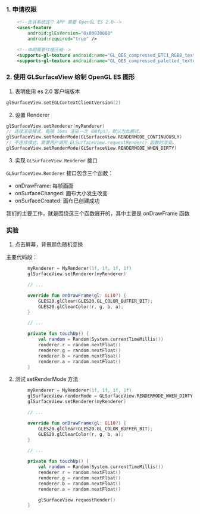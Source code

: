 ### 1. 申请权限

```xml
    <!--告诉系统这个 APP 需要 OpenGL ES 2.0-->
    <uses-feature
        android:glEsVersion="0x00020000"
        android:required="true" />

    <!--申明需要纹理压缩-->
    <supports-gl-texture android:name="GL_OES_compressed_ETC1_RGB8_texture" />
    <supports-gl-texture android:name="GL_OES_compressed_paletted_texture" />
```

### 2. 使用 GLSurfaceView 绘制 OpenGL ES 图形

1. 表明使用 es 2.0 客户端版本

```kotlin
glSurfaceView.setEGLContextClientVersion(2)
```

2. 设置 Renderer

```kotlin
glSurfaceView.setRenderer(myRenderer)
// 连续渲染模式，每隔 16ms 渲染一次（60fps），默认为此模式。
glSurfaceView.setRenderMode(GLSurfaceView.RENDERMODE_CONTINUOUSLY)
// 不连续模式，需要用户调用 GLSurfaceView.requestRender() 函数时渲染。
glSurfaceView.setRenderMode(GLSurfaceView.RENDERMODE_WHEN_DIRTY)
```

3. 实现 `GLSurfaceView.Renderer` 接口

`GLSurfaceView.Renderer` 接口包含三个函数：

- onDrawFrame: 每帧画面
- onSurfaceChanged: 画布大小发生改变
- onSurfaceCreated: 画布已创建成功

我们的主要工作，就是围绕这三个函数展开的，其中主要是 onDrawFrame 函数

### 实验

1. 点击屏幕，背景颜色随机变换

主要代码段：

```kotlin
        myRenderer = MyRenderer(1f, 1f, 1f, 1f)
        glSurfaceView.setRenderer(myRenderer)

        // ...

        override fun onDrawFrame(gl: GL10?) {
            GLES20.glClear(GLES20.GL_COLOR_BUFFER_BIT);
            GLES20.glClearColor(r, g, b, a);
        }

        // ...

        private fun touchUp() {
            val random = Random(System.currentTimeMillis())
            renderer.r = random.nextFloat()
            renderer.g = random.nextFloat()
            renderer.b = random.nextFloat()
            renderer.a = random.nextFloat()
        }
```

2. 测试 setRenderMode 方法

```kotlin
        myRenderer = MyRenderer(1f, 1f, 1f, 1f)
        glSurfaceView.renderMode = GLSurfaceView.RENDERMODE_WHEN_DIRTY
        glSurfaceView.setRenderer(myRenderer)

        // ...

        override fun onDrawFrame(gl: GL10?) {
            GLES20.glClear(GLES20.GL_COLOR_BUFFER_BIT);
            GLES20.glClearColor(r, g, b, a);
        }

        // ...

        private fun touchUp() {
            val random = Random(System.currentTimeMillis())
            renderer.r = random.nextFloat()
            renderer.g = random.nextFloat()
            renderer.b = random.nextFloat()
            renderer.a = random.nextFloat()

            glSurfaceView.requestRender()
        }
```

